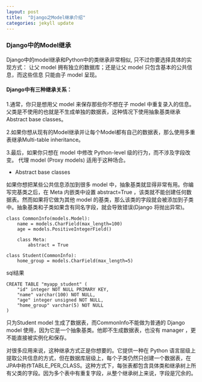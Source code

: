 ```yaml
---
layout: post
title:  "Django之Model继承介绍"
categories: jekyll update
---
```


### Django中的Model继承

Django中的model继承和Python中的类继承非常相似, 只不过你要选择具体的实现方式：
让父 model 拥有独立的数据库；还是让父 model 只包含基本的公共信息，而这些信息
只能由子 model 呈现。

#### Django中有三种继承关系：

1.通常，你只是想用父 model 来保存那些你不想在子 model 中重复录入的信息。父类是不使用的也就是不生成单独的数据表，这种情况下使用抽象基类继承 Abstract base classes。

2.如果你想从现有的Model继承并让每个Model都有自己的数据表，那么使用多重表继承Multi-table inheritance。

3.最后，如果你只想在 model 中修改 Python-level 级的行为，而不涉及字段改变。 代理 model (Proxy models) 适用于这种场合。

* Abstract base classes

如果你想把某些公共信息添加到很多 model 中，抽象基类就显得非常有用。你编写完基类之后，在 Meta 内嵌类中设置 abstract=True ，该类就不能创建任何数据表。然而如果将它做为其他 model 的基类，那么该类的字段就会被添加到子类中。抽象基类和子类如果含有同名字段，就会导致错误(Django 将抛出异常)。

```
class CommonInfo(models.Model):
    name = models.CharField(max_length=100)
    age = models.PositiveIntegerField()
 
    class Meta:
        abstract = True
 
class Student(CommonInfo):
    home_group = models.CharField(max_length=5)
```

sql结果

```
CREATE TABLE "myapp_student" (
    "id" integer NOT NULL PRIMARY KEY,
    "name" varchar(100) NOT NULL,
    "age" integer unsigned NOT NULL,
    "home_group" varchar(5) NOT NULL
)
```

只为Student model 生成了数据表，而CommonInfo不能做为普通的 Django model 使用，因为它是一个抽象基类。他即不生成数据表，也没有 manager ，更不能直接被实例化和保存。

对很多应用来说，这种继承方式正是你想要的。它提供一种在 Python 语言层级上提取公共信息的方式，但在数据库层级上，每个子类仍然只创建一个数据表，在JPA中称作TABLE_PER_CLASS。这种方式下，每张表都包含具体类和继承树上所有父类的字段。因为多个表中有重复字段，从整个继承树上来说，字段是冗余的。